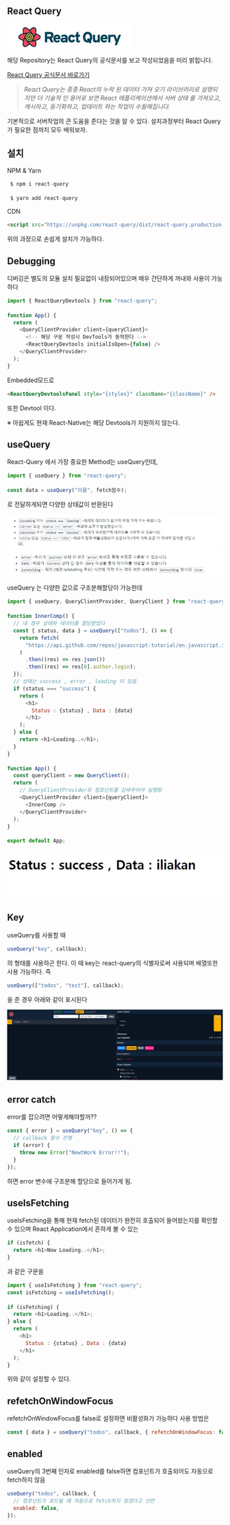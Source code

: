 ## React Query

<img src="gitImages\React_Query_Logo.jpg">

해당 Repository는 React Query의 공식문서를 보고 작성되었음을 미리 밝힙니다.

<a href="https://react-query.tanstack.com/overview">React Query 공식문서 바로가기</a>

<blockquote cite="https://react-query.tanstack.com/overview"><i>
React Query는 종종 React의 누락 된 데이터 가져 오기 라이브러리로 설명되지만 더 기술적 인 용어로 보면 React 애플리케이션에서 서버 상태 를 가져오고, 캐시하고, 동기화하고, 업데이트 하는 작업이 수월해집니다.</i></blockquote>

기본적으로 서버작업의 큰 도움을 준다는 것을 알 수 있다. 설치과정부터 React Query가 필요한 점까지 모두 배워보자.

## 설치

NPM & Yarn

```javascript
 $ npm i react-query

 $ yarn add react-query
```

CDN

```html
<script src="https://unpkg.com/react-query/dist/react-query.production.min.js"></script>
```

위의 과정으로 손쉽게 설치가 가능하다.

## Debugging

디버깅은 별도의 모듈 설치 필요없이 내장되어있으며 매우 간단하게 꺼내와 사용이 가능하다

```javascript
import { ReactQueryDevtools } from "react-query";

function App() {
  return (
    <QueryClientProvider client={queryClient}>
      <!-- 해당 구문 작성시 DevTools가 동작한다 -->
      <ReactQueryDevtools initialIsOpen={false} />
    </QueryClientProvider>
  );
}
```

Embedded모드로

```html
<ReactQueryDevtoolsPanel style="{styles}" className="{className}" />
```

또한 Devtool 이다.

※ 아쉽게도 현재 React-Native는 해당 Devtools가 지원하지 않는다.

## useQuery

React-Query 에서 가장 중요한 Method는 useQuery인데,

```javascript
import { useQuery } from "react-query";

const data = useQuery("이름", fetch함수);
```

로 전달하게되면 다양한 상태값이 반환된다

<img src="gitImages\State.jpg">
<img src="gitImages\Return_Data.jpg">

useQuery 는 다양한 값으로 구조분해할당이 가능한데

```javascript
import { useQuery, QueryClientProvider, QueryClient } from "react-query";

function InnerComp() {
  // 내 경우 상태와 데이터를 할당받았다
  const { status, data } = useQuery(["todos"], () => {
    return fetch(
      "https://api.github.com/repos/javascript-tutorial/en.javascript.info/commits"
    )
      .then((res) => res.json())
      .then((res) => res[0].author.login);
  });
  // 상태는 success , error , loading 이 있음
  if (status === "success") {
    return (
      <h1>
        Status : {status} , Data : {data}
      </h1>
    );
  } else {
    return <h1>Loading..</h1>;
  }
}

function App() {
  const queryClient = new QueryClient();
  return (
    // QueryClientProvider로 컴포넌트를 감싸주어야 실행됨
    <QueryClientProvider client={queryClient}>
      <InnerComp />
    </QueryClientProvider>
  );
}

export default App;
```

<img src="gitImages\Fetch_Success.jpg" />

## Key

useQuery를 사용할 때

```javascript
useQuery("key", callback);
```

의 형태를 사용하곤 한다. 이 때
key는 react-query의 식별자로써 사용되며 배열또한 사용 가능하다. 즉

```javascript
useQuery(["todos", "test"], callback);
```

을 준 경우 아래와 같이 표시된다

<img src="gitImages\DevState.jpg">

## error catch

error를 잡으려면 어떻게해야할까??

```javascript
const { error } = useQuery("key", () => {
  // callback 함수 진행
  if (error) {
    throw new Error("NewtWork Error!!");
  }
});
```

하면 error 변수에 구조분해 할당으로 들어가게 됨.

## useIsFetching

useIsFetching을 통해 현재 fetch된 데이터가 완전히 호출되어 들어왔는지를 확인할 수 있으며 React Application에서 흔하게 볼 수 있는

```javascript
if (isfetch) {
  return <h1>Now Loading..</h1>;
}
```

과 같은 구문을

```javascript
import { useIsFetching } from "react-query";
const isFetching = useIsFetching();

if (isFetching) {
  return <h1>Loading..</h1>;
} else {
  return (
    <h1>
      Status : {status} , Data : {data}
    </h1>
  );
}
```

위와 같이 설정할 수 있다.

## refetchOnWindowFocus

refetchOnWindowFocus를 false로 설정하면 비활성화가 가능하다 사용 방법은

```javascript
const { data } = useQuery("todos", callback, { refetchOnWindowFocus: false });
```

## enabled

useQuery의 3번째 인자로 enabled를 false하면 컴포넌트가 호출되어도 자동으로 fetch하지 않음

```javascript
useQuery("todos", callback, {
  // 컴포넌트가 로드될 때 자동으로 fetch하지 않겠다고 선언
  enabled: false,
});
```

